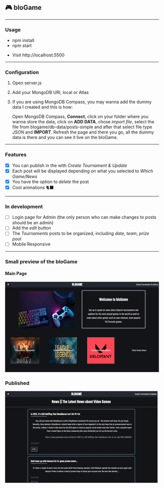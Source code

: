 ## :video_game: bloGame

---

### Usage

- npm install
- npm start

* Visit http://localhost:5500

---

### Configuration

1. Open server.js
2. Add your MongoDB URI, local or Atlas
3. If you are using MongoDB Compass, you may wanna add the dummy data I created and this is how:

   Open MongoDB Compass, **Connect**, click on your folder where you wanna store the data, click on **ADD DATA**, chose _import file_, select the file from blogame/db-data/posts-simple and after that select file type _JSON_ and **IMPORT**. Refresh the page and there you go, all the dummy data is there and you can see it live on the bloGame.

---

### Features

- [x] You can publish in the with _Create Tournament & Update_
- [x] Each post will be displayed depending on what you selected to _Which Game/News_
- [x] You have the option to _delete_ the post
- [x] Cool animations :black_cat:

---

### In development

- [ ] Login page for Admin (the only person who can make changes to posts should be an admin)
- [ ] Add the _edit_ button
- [ ] The _Tournaments_ posts to be organized, including _date_, _team_, _prize pool_
- [ ] Mobile Responsive

---

### Small preview of the bloGame

#### Main Page

![Alt text](/public/img/main.page.png?raw=true "Main page")

### Published

![Alt text](/public/img/post.page2.png?raw=true "Main page")
